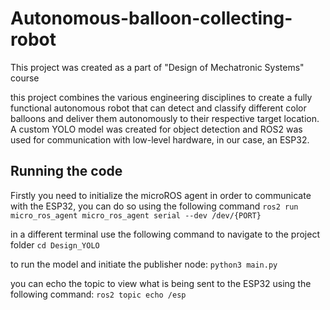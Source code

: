 # Autonomous-balloon-collecting-robot
This project was created as a part of "Design of Mechatronic Systems" course 

this project combines the various engineering disciplines to create a fully functional autonomous robot that can detect and classify different color balloons and deliver them autonomously to their respective target location.
A custom YOLO model was created for object detection and ROS2 was used for communication with low-level hardware, in our case, an ESP32.

## Running the code

Firstly you need to initialize the microROS agent in order to communicate with the ESP32, you can do so using the following command
`ros2 run micro_ros_agent micro_ros_agent serial --dev /dev/{PORT}`

in a different terminal use the following command to navigate to the project folder
`cd Design_YOLO`

to run the model and initiate the publisher node:
`python3 main.py`

you can echo the topic to view what is being sent to the ESP32 using the following command:
`ros2 topic echo /esp`
